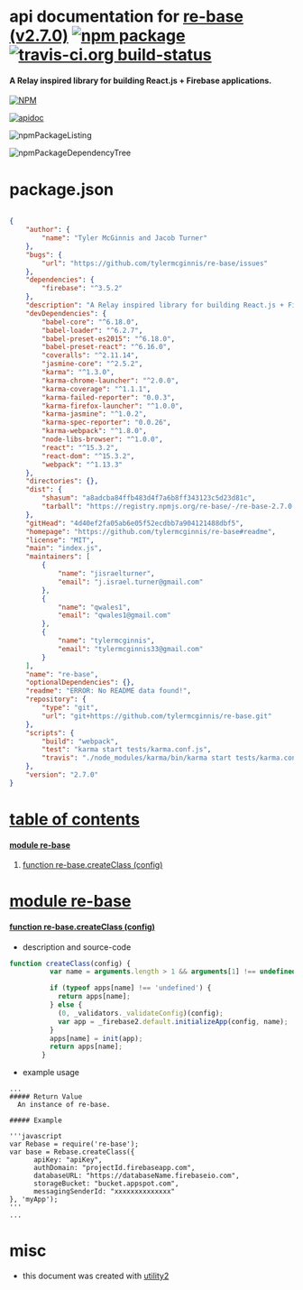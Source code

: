 # api documentation for  [re-base (v2.7.0)](https://github.com/tylermcginnis/re-base#readme)  [![npm package](https://img.shields.io/npm/v/npmdoc-re-base.svg?style=flat-square)](https://www.npmjs.org/package/npmdoc-re-base) [![travis-ci.org build-status](https://api.travis-ci.org/npmdoc/node-npmdoc-re-base.svg)](https://travis-ci.org/npmdoc/node-npmdoc-re-base)
#### A Relay inspired library for building React.js + Firebase applications.

[![NPM](https://nodei.co/npm/re-base.png?downloads=true)](https://www.npmjs.com/package/re-base)

[![apidoc](https://npmdoc.github.io/node-npmdoc-re-base/build/screenCapture.buildNpmdoc.browser.%2Fhome%2Ftravis%2Fbuild%2Fnpmdoc%2Fnode-npmdoc-re-base%2Ftmp%2Fbuild%2Fapidoc.html.png)](https://npmdoc.github.io/node-npmdoc-re-base/build/apidoc.html)

![npmPackageListing](https://npmdoc.github.io/node-npmdoc-re-base/build/screenCapture.npmPackageListing.svg)

![npmPackageDependencyTree](https://npmdoc.github.io/node-npmdoc-re-base/build/screenCapture.npmPackageDependencyTree.svg)



# package.json

```json

{
    "author": {
        "name": "Tyler McGinnis and Jacob Turner"
    },
    "bugs": {
        "url": "https://github.com/tylermcginnis/re-base/issues"
    },
    "dependencies": {
        "firebase": "^3.5.2"
    },
    "description": "A Relay inspired library for building React.js + Firebase applications.",
    "devDependencies": {
        "babel-core": "^6.18.0",
        "babel-loader": "^6.2.7",
        "babel-preset-es2015": "^6.18.0",
        "babel-preset-react": "^6.16.0",
        "coveralls": "^2.11.14",
        "jasmine-core": "^2.5.2",
        "karma": "^1.3.0",
        "karma-chrome-launcher": "^2.0.0",
        "karma-coverage": "^1.1.1",
        "karma-failed-reporter": "0.0.3",
        "karma-firefox-launcher": "^1.0.0",
        "karma-jasmine": "^1.0.2",
        "karma-spec-reporter": "0.0.26",
        "karma-webpack": "^1.8.0",
        "node-libs-browser": "^1.0.0",
        "react": "^15.3.2",
        "react-dom": "^15.3.2",
        "webpack": "^1.13.3"
    },
    "directories": {},
    "dist": {
        "shasum": "a8adcba84ffb483d4f7a6b8ff343123c5d23d81c",
        "tarball": "https://registry.npmjs.org/re-base/-/re-base-2.7.0.tgz"
    },
    "gitHead": "4d40ef2fa05ab6e05f52ecdbb7a904121488dbf5",
    "homepage": "https://github.com/tylermcginnis/re-base#readme",
    "license": "MIT",
    "main": "index.js",
    "maintainers": [
        {
            "name": "jisraelturner",
            "email": "j.israel.turner@gmail.com"
        },
        {
            "name": "qwales1",
            "email": "qwales1@gmail.com"
        },
        {
            "name": "tylermcginnis",
            "email": "tylermcginnis33@gmail.com"
        }
    ],
    "name": "re-base",
    "optionalDependencies": {},
    "readme": "ERROR: No README data found!",
    "repository": {
        "type": "git",
        "url": "git+https://github.com/tylermcginnis/re-base.git"
    },
    "scripts": {
        "build": "webpack",
        "test": "karma start tests/karma.conf.js",
        "travis": "./node_modules/karma/bin/karma start tests/karma.conf.js"
    },
    "version": "2.7.0"
}
```



# <a name="apidoc.tableOfContents"></a>[table of contents](#apidoc.tableOfContents)

#### [module re-base](#apidoc.module.re-base)
1.  [function <span class="apidocSignatureSpan">re-base.</span>createClass (config)](#apidoc.element.re-base.createClass)



# <a name="apidoc.module.re-base"></a>[module re-base](#apidoc.module.re-base)

#### <a name="apidoc.element.re-base.createClass"></a>[function <span class="apidocSignatureSpan">re-base.</span>createClass (config)](#apidoc.element.re-base.createClass)
- description and source-code
```javascript
function createClass(config) {
	      var name = arguments.length > 1 && arguments[1] !== undefined ? arguments[1] : '[DEFAULT]';

	      if (typeof apps[name] !== 'undefined') {
	        return apps[name];
	      } else {
	        (0, _validators._validateConfig)(config);
	        var app = _firebase2.default.initializeApp(config, name);
	      }
	      apps[name] = init(app);
	      return apps[name];
	    }
```
- example usage
```shell
...
##### Return Value
  An instance of re-base.

##### Example

'''javascript
var Rebase = require('re-base');
var base = Rebase.createClass({
      apiKey: "apiKey",
      authDomain: "projectId.firebaseapp.com",
      databaseURL: "https://databaseName.firebaseio.com",
      storageBucket: "bucket.appspot.com",
      messagingSenderId: "xxxxxxxxxxxxxx"
}, 'myApp');
'''
...
```



# misc
- this document was created with [utility2](https://github.com/kaizhu256/node-utility2)
